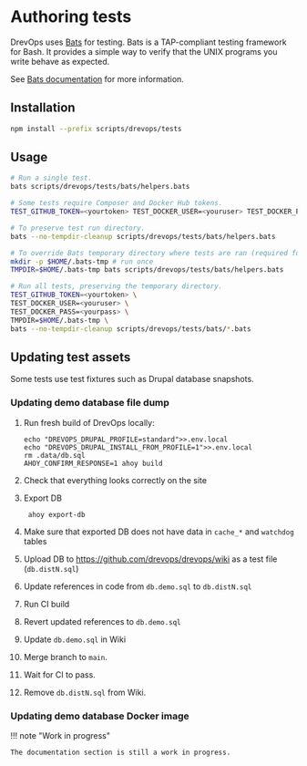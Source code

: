 # Authoring tests

DrevOps uses [Bats](https://github.com/bats-core/bats-core) for testing.
Bats is a TAP-compliant testing framework for Bash. It provides a simple way to
verify that the UNIX programs you write behave as expected.

See [Bats documentation](https://bats-core.readthedocs.io/) for more information.

## Installation

```bash
npm install --prefix scripts/drevops/tests
```

## Usage

```bash
# Run a single test.
bats scripts/drevops/tests/bats/helpers.bats

# Some tests require Composer and Docker Hub tokens.
TEST_GITHUB_TOKEN=<yourtoken> TEST_DOCKER_USER=<youruser> TEST_DOCKER_PASS=<yourpass> bats scripts/drevops/tests/bats/workflow.smoke.bats

# To preserve test run directory.
bats --no-tempdir-cleanup scripts/drevops/tests/bats/helpers.bats

# To override Bats temporary directory where tests are ran (required for Docker tests).
mkdir -p $HOME/.bats-tmp # run once
TMPDIR=$HOME/.bats-tmp bats scripts/drevops/tests/bats/helpers.bats

# Run all tests, preserving the temporary directory.
TEST_GITHUB_TOKEN=<yourtoken> \
TEST_DOCKER_USER=<youruser> \
TEST_DOCKER_PASS=<yourpass> \
TMPDIR=$HOME/.bats-tmp \
bats --no-tempdir-cleanup scripts/drevops/tests/bats/*.bats
```

## Updating test assets

Some tests use test fixtures such as Drupal database snapshots.

### Updating demo database file dump

1. Run fresh build of DrevOps locally:

       echo "DREVOPS_DRUPAL_PROFILE=standard">>.env.local
       echo "DREVOPS_DRUPAL_INSTALL_FROM_PROFILE=1">>.env.local
       rm .data/db.sql
       AHOY_CONFIRM_RESPONSE=1 ahoy build

2. Check that everything looks correctly on the site
3. Export DB

        ahoy export-db

4. Make sure that exported DB does not have data in `cache_*` and `watchdog` tables
5. Upload DB to https://github.com/drevops/drevops/wiki as a test file (`db.distN.sql`)
6. Update references in code from `db.demo.sql` to `db.distN.sql`
7. Run CI build
8. Revert updated references to `db.demo.sql`
9. Update `db.demo.sql` in Wiki
10. Merge branch to `main`.
11. Wait for CI to pass.
12. Remove `db.distN.sql` from Wiki.

### Updating demo database Docker image

!!! note "Work in progress"

    The documentation section is still a work in progress.
